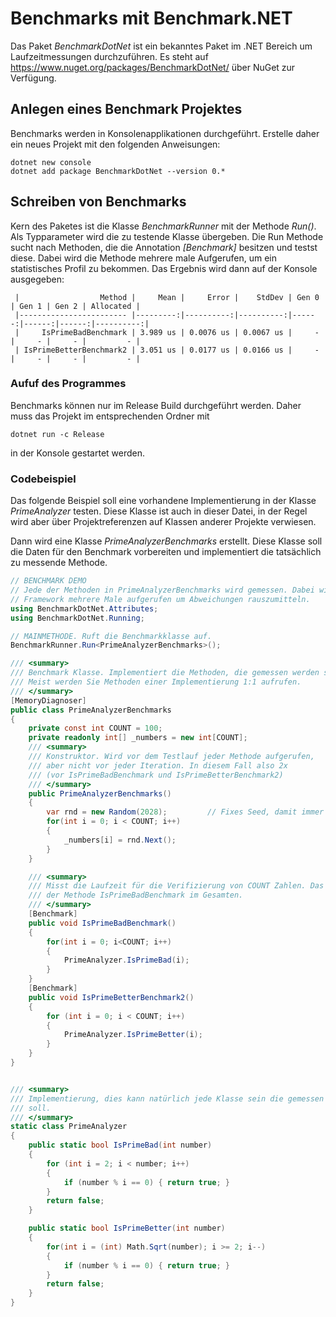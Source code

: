 # Benchmarks mit Benchmark.NET

Das Paket *BenchmarkDotNet* ist ein bekanntes Paket im .NET Bereich um Laufzeitmessungen
durchzuführen. Es steht auf https://www.nuget.org/packages/BenchmarkDotNet/ über NuGet zur Verfügung.

## Anlegen eines Benchmark Projektes

Benchmarks werden in Konsolenapplikationen durchgeführt. Erstelle daher ein neues Projekt mit den
folgenden Anweisungen:

```text
dotnet new console
dotnet add package BenchmarkDotNet --version 0.*
```

## Schreiben von Benchmarks

Kern des Paketes ist die Klasse *BenchmarkRunner* mit der Methode *Run()*. Als Typparameter wird
die zu testende Klasse übergeben. Die Run Methode sucht nach Methoden, die die Annotation
*[Benchmark]* besitzen und testst diese. Dabei wird die Methode mehrere male Aufgerufen, um ein
statistisches Profil zu bekommen. Das Ergebnis wird dann auf der Konsole ausgegeben:

```text
 |                  Method |     Mean |     Error |    StdDev | Gen 0 | Gen 1 | Gen 2 | Allocated |
 |------------------------ |---------:|----------:|----------:|------:|------:|------:|----------:|
 |     IsPrimeBadBenchmark | 3.989 us | 0.0076 us | 0.0067 us |     - |     - |     - |         - |
 | IsPrimeBetterBenchmark2 | 3.051 us | 0.0177 us | 0.0166 us |     - |     - |     - |         - |
```

### Aufuf des Programmes

Benchmarks können nur im Release Build durchgeführt werden. Daher muss das Projekt im entsprechenden
Ordner mit

```text
dotnet run -c Release
```

in der Konsole gestartet werden.

### Codebeispiel

Das folgende Beispiel soll eine vorhandene Implementierung in der Klasse *PrimeAnalyzer* testen.
Diese Klasse ist auch in dieser Datei, in der Regel wird aber über Projektreferenzen auf Klassen
anderer Projekte verwiesen.

Dann wird eine Klasse *PrimeAnalyzerBenchmarks* erstellt. Diese Klasse soll die Daten für den
Benchmark vorbereiten und implementiert die tatsächlich zu messende Methode.

```c#
// BENCHMARK DEMO
// Jede der Methoden in PrimeAnalyzerBenchmarks wird gemessen. Dabei wird die Methode vom
// Framework mehrere Male aufgerufen um Abweichungen rauszumitteln.
using BenchmarkDotNet.Attributes;
using BenchmarkDotNet.Running;

// MAINMETHODE. Ruft die Benchmarkklasse auf.
BenchmarkRunner.Run<PrimeAnalyzerBenchmarks>();

/// <summary>
/// Benchmark Klasse. Implementiert die Methoden, die gemessen werden sollen.
/// Meist werden Sie Methoden einer Implementierung 1:1 aufrufen.
/// </summary>
[MemoryDiagnoser]
public class PrimeAnalyzerBenchmarks
{
    private const int COUNT = 100;
    private readonly int[] _numbers = new int[COUNT];
    /// <summary>
    /// Konstruktor. Wird vor dem Testlauf jeder Methode aufgerufen,
    /// aber nicht vor jeder Iteration. In diesem Fall also 2x
    /// (vor IsPrimeBadBenchmark und IsPrimeBetterBenchmark2)
    /// </summary>
    public PrimeAnalyzerBenchmarks()
    {
        var rnd = new Random(2028);         // Fixes Seed, damit immer die gleiche Zahlenfolge generiert wird (Tests müssen deterministisch sein)
        for(int i = 0; i < COUNT; i++)
        {
            _numbers[i] = rnd.Next();
        }
    }

    /// <summary>
    /// Misst die Laufzeit für die Verifizierung von COUNT Zahlen. Das Ergebnis ist die Laufzeit
    /// der Methode IsPrimeBadBenchmark im Gesamten.
    /// </summary>
    [Benchmark]
    public void IsPrimeBadBenchmark()
    {
        for(int i = 0; i<COUNT; i++)
        {
            PrimeAnalyzer.IsPrimeBad(i);
        }
    }
    [Benchmark]
    public void IsPrimeBetterBenchmark2()
    {
        for (int i = 0; i < COUNT; i++)
        {
            PrimeAnalyzer.IsPrimeBetter(i);
        }
    }
}


/// <summary>
/// Implementierung, dies kann natürlich jede Klasse sein die gemessen werden
/// soll.
/// </summary>
static class PrimeAnalyzer
{
    public static bool IsPrimeBad(int number)
    {
        for (int i = 2; i < number; i++)
        {
            if (number % i == 0) { return true; }
        }
        return false;
    }

    public static bool IsPrimeBetter(int number)
    {
        for(int i = (int) Math.Sqrt(number); i >= 2; i--)
        {
            if (number % i == 0) { return true; }
        }
        return false;
    }
}
```